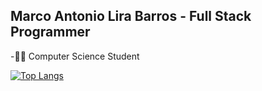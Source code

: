 <h2> Marco Antonio Lira Barros - Full Stack Programmer </h2>
<p>-👨‍💻 Computer Science Student</p>


[![Top Langs](https://github-readme-stats-git-masterrstaa-rickstaa.vercel.app/api/top-langs/?username=Dev-MarcoLira&hide=sass,less,html,css&theme=dracula&show_icons=true)](https://github.com/Dev-MarcoLira)
